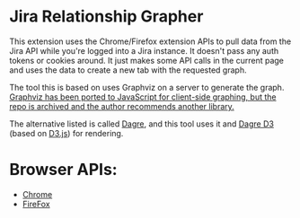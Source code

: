 # Jira Relationship Grapher

This extension uses the Chrome/Firefox extension APIs to pull data from the Jira API while you're logged into a Jira instance. It doesn't pass any auth tokens or cookies around. It just makes some API calls in the current page and uses the data to create a new tab with the requested graph.

The tool this is based on uses Graphviz on a server to generate the graph. [Graphviz has been ported to JavaScript for client-side graphing, but the repo is archived and the author recommends another library.](https://github.com/mdaines/viz.js#see-also)

The alternative listed is called [Dagre](https://github.com/dagrejs/dagre), and this tool uses it and [Dagre D3](https://github.com/dagrejs/dagre-d3) (based on [D3.js](https://d3js.org/)) for rendering.

# Browser APIs:

- [Chrome](https://developer.chrome.com/extensions/getstarted)
- [FireFox](https://developer.mozilla.org/en-US/docs/Mozilla/Add-ons/WebExtensions/Your_first_WebExtension)